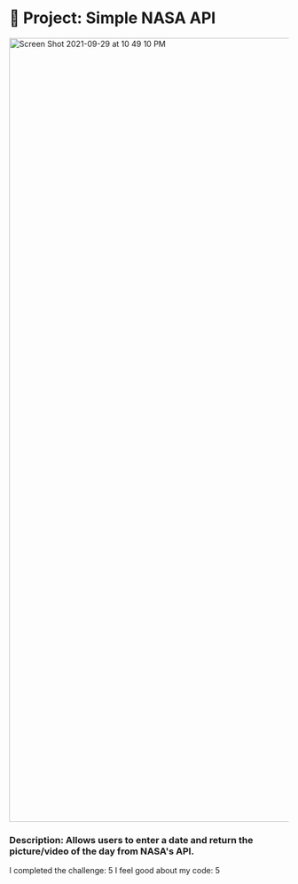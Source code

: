 # 🚀 Project: Simple NASA API
<img width="1413" alt="Screen Shot 2021-09-29 at 10 49 10 PM" src="https://user-images.githubusercontent.com/88988494/135377811-58b9759d-3c1e-4548-b884-0174af3cef10.png">

### Description: Allows users to enter a date and return the picture/video of the day from NASA's API.

I completed the challenge: 5
I feel good about my code: 5

